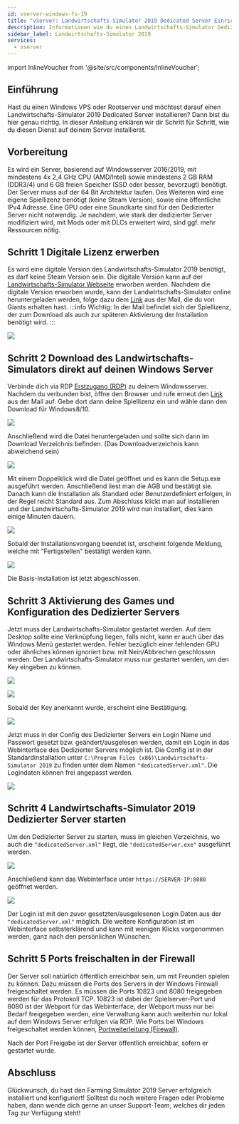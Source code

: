```yaml
---
id: vserver-windows-fs-19
title: "vServer: Landwirtschafts-Simulator 2019 Dedicated Server Einrichtung"
description: Informationen wie du einen Landwirtschafts-Simulator Dedizierter Server 2019 auf deinen Windows vServer von ZAP-Hosting installieren und einrichten kannst - ZAP-Hosting.com Dokumentation
sidebar_label: Landwirtschafts-Simulator 2019
services:
  - vserver
---
```


import InlineVoucher from '@site/src/components/InlineVoucher';

## Einführung

Hast du einen Windows VPS oder Rootserver und möchtest darauf einen Landwirtschafts-Simulator 2019 Dedicated Server installieren? Dann bist du hier genau richtig. In dieser Anleitung erklären wir dir Schritt für Schritt, wie du diesen Dienst auf deinem Server installierst.

<InlineVoucher />

## Vorbereitung
Es wird ein Server, basierend auf Windowsserver 2016/2019, mit mindestens 4x 2,4 GHz CPU (AMD/Intel) sowie mindestens 2 GB RAM (DDR3/4) und 6 GB freien Speicher (SSD oder besser, bevorzugt) benötigt. Der Server muss auf der 64 Bit Architektur laufen. 
Des Weiteren wird eine eigene Spiellizenz benötigt (keine Steam Version), sowie eine öffentliche IPv4 Adresse. Eine GPU oder eine Soundkarte sind für den Dedizierter Server nicht notwendig. 
Je nachdem, wie stark der dedizierter Server modifiziert wird, mit Mods oder mit DLCs erweitert wird, sind ggf. mehr Ressourcen nötig. 


## Schritt 1 Digitale Lizenz erwerben

Es wird eine digitale Version des Landwirtschafts-Simulator 2019 benötigt, es darf keine Steam Version sein. 
Die digitale Version kann auf der [Landwirtschafts-Simulator Webseite](https://www.farming-simulator.com/buy-now.php?lang=de&country=de&platform=pcdigital) erworben werden.
Nachdem die digitale Version erworben wurde, kann der Landwirtschafts-Simulator online heruntergeladen werden, folge dazu dem [Link](https://eshop.giants-software.com/downloads.php) aus der Mail, die du von Giants erhalten hast.
:::info
Wichtig: In der Mail befindet sich der Spiellizenz, der zum Download als auch zur späteren Aktivierung der Installation benötigt wird. 
:::

![](https://screensaver01.zap-hosting.com/index.php/s/KbccgYdHFLp3gWp/preview)

## Schritt 2 Download des Landwirtschafts-Simulators direkt auf deinen Windows Server

Verbinde dich via RDP [Erstzugang (RDP)](vserver-windows-userdp.md) zu deinem Windowsserver. Nachdem du verbunden bist, öffne den Browser und rufe erneut den [Link](https://eshop.giants-software.com/downloads.php) aus der Mail auf. Gebe dort dann deine Spiellizenz ein und wähle dann den Download für Windows8/10. 

![](https://screensaver01.zap-hosting.com/index.php/s/YaSo85pefHf5r5n/preview)

Anschließend wird die Datei heruntergeladen und sollte sich dann im Download Verzeichnis befinden. (Das Downloadverzeichnis kann abweichend sein)


![](https://screensaver01.zap-hosting.com/index.php/s/YZaRsXW99TMEFAw/preview)

Mit einem Doppelklick wird die Datei geöffnet und es kann die Setup.exe ausgeführt werden.
Anschließend liest man die AGB und bestätigt sie. Danach kann die Installation als Standard oder Benutzerdefiniert erfolgen, in der Regel reicht Standard aus. 
Zum Abschluss klickt man auf installieren und der Landwirtschafts-Simulator 2019 wird nun installiert, dies kann einige Minuten dauern. 

![](https://screensaver01.zap-hosting.com/index.php/s/5A2efQGi4yk3fjw/preview)

Sobald der Installationsvorgang beendet ist, erscheint folgende Meldung, welche mit "Fertigstellen" bestätigt werden kann. 

![](https://screensaver01.zap-hosting.com/index.php/s/BbET9BNdjQMdCLN/preview)

Die Basis-Installation ist jetzt abgeschlossen. 

## Schritt 3 Aktivierung des Games und Konfiguration des Dedizierter Servers

Jetzt muss der Landwirtschafts-Simulator gestartet werden. Auf dem Desktop sollte eine Verknüpfung liegen, falls nicht, kann er auch über das Windows Menü gestartet werden. 
Fehler bezüglich einer fehlenden GPU oder ähnliches können ignoriert bzw. mit Nein/Abbrechen geschlossen werden. Der Landwirtschafts-Simulator muss nur gestartet werden, um den Key eingeben zu können. 

![](https://screensaver01.zap-hosting.com/index.php/s/CK6izaPpk7JLi67/preview)

![](https://screensaver01.zap-hosting.com/index.php/s/SqrNNYyHZ9Cwqps/preview)

Sobald der Key anerkannt wurde, erscheint eine Bestätigung. 

![](https://screensaver01.zap-hosting.com/index.php/s/RS9QGLspjeA4Pf2/preview)

Jetzt muss in der Config des Dedizierter Servers ein Login Name und Passwort gesetzt bzw. geändert/ausgelesen werden, damit ein Login in das Webinterface des Dedizierter Servers möglich ist. 
Die Config ist in der Standardinstallation unter 
`C:\Program Files (x86)\Landwirtschafts-Simulator 2019` zu finden unter dem Namen `"dedicatedServer.xml"`. 
Die Logindaten können frei angepasst werden. 

![](https://screensaver01.zap-hosting.com/index.php/s/wDcfAgymENcJ3Aa/preview)

## Schritt 4 Landwirtschafts-Simulator 2019 Dedizierter Server starten

Um den Dedizierter Server zu starten, muss im gleichen Verzeichnis, wo auch die `"dedicatedServer.xml"` liegt, die `"dedicatedServer.exe"` ausgeführt werden.

![](https://screensaver01.zap-hosting.com/index.php/s/5YGepFzoR9bHAcF/preview)

Anschließend kann das Webinterface unter `https://SERVER-IP:8080` geöffnet werden.

![](https://screensaver01.zap-hosting.com/index.php/s/ybm8aEYLN2ECJJr/preview)

Der Login ist mit den zuvor gesetzten/ausgelesenen Login Daten aus der `"dedicatedServer.xml"` möglich. 
Die weitere Konfiguration ist im Webinterface selbsterklärend und kann mit wenigen Klicks vorgenommen werden, ganz nach den persönlichen Wünschen. 

## Schritt 5 Ports freischalten in der Firewall

Der Server soll natürlich öffentlich erreichbar sein, um mit Freunden spielen zu können. Dazu müssen die Ports des Servers in der Windows Firewall freigeschaltet werden. Es müssen die Ports 10823 und 8080 freigegeben werden für das Protokoll TCP. 10823 ist dabei der Spielserver-Port und 8080 ist der Webport für das Webinterface, der Webport muss nur bei Bedarf freigegeben werden, eine Verwaltung kann auch weiterhin nur lokal auf dem Windows Server erfolgen via RDP. 
Wie Ports bei Windows freigeschaltet werden können, [Portweiterleitung (Firewall)](vserver-windows-port.md). 

Nach der Port Freigabe ist der Server öffentlich erreichbar, sofern er gestartet wurde. 


## Abschluss

Glückwunsch, du hast den Farming Simulator 2019 Server erfolgreich installiert und konfiguriert! Solltest du noch weitere Fragen oder Probleme haben, dann wende dich gerne an unser Support-Team, welches dir jeden Tag zur Verfügung steht!